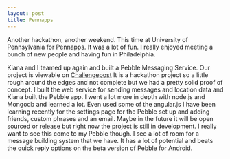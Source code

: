 ```yaml
---
layout: post
title: Pennapps
---
```


Another hackathon, another weekend. This time at University of Pennsylvania for Pennapps. It was a lot of fun. I really enjoyed meeting a bunch of new people and having fun in Philadelphia.

Kiana and I teamed up again and built a Pebble Messaging Service. Our project is viewable on <a href="http://challengepost.com/software/pebblepokes">Challengepost</a> It is a hackathon project so a little rough around the edges and not complete but we had a pretty solid proof of concept. I built the web service for sending messages and location data and Kiana built the Pebble app. I went a lot more in depth with node.js and Mongodb and learned a lot. Even used some of the angular.js I have been learning recently for the settings page for the Pebble set up and adding friends, custom phrases and an email. Maybe in the future it will be open sourced or release but right now the project is still in development. I really want to see this come to my Pebble though. I see a lot of room for a message building system that we have. It has a lot of potential and beats the quick reply options on the beta version of Pebble for Android. 